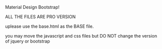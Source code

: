 Material Design Bootstrap!


ALL THE FILES ARE PRO VERSION

uplease use the base.html as the BASE file.

you may move the javascript and css files but DO NOT change the version of jquery or bootstrap

